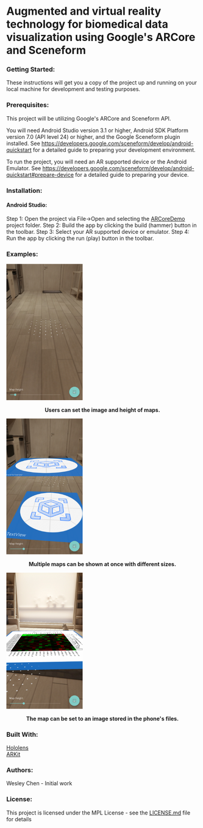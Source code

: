 # Augmented and virtual reality technology for biomedical data visualization using Google's ARCore and Sceneform
 
### Getting Started:
These instructions will get you a copy of the project up and running on your local machine for development and testing purposes.

### Prerequisites:
This project will be utilizing Google's ARCore and Sceneform API.

You will need Android Studio version 3.1 or higher, Android SDK Platform version 7.0 (API level 24) or higher, and the Google Sceneform plugin installed. See https://developers.google.com/sceneform/develop/android-quickstart for a detailed guide to preparing your development environment.

To run the project, you will need an AR supported device or the Android Emulator. See https://developers.google.com/sceneform/develop/android-quickstart#prepare-device for a detailed guide to preparing your device.

### Installation:

#### Android Studio:
Step 1: Open the project via File->Open and selecting the [ARCoreDemo](ARCoreDemo) project folder.
Step 2: Build the app by clicking the build (hammer) button in the toolbar.
Step 3: Select your AR supported device or emulator.
Step 4: Run the app by clicking the run (play) button in the toolbar.

### Examples:
<img src="Screenshots/interface.png" width = "200">
<p align="center">
  <b>Users can set the image and height of maps.</b><br>
</p>

<img src="Screenshots/multisize.png" width = "200">
<p align="center">
  <b>Multiple maps can be shown at once with different sizes.</b><br>
</p>

<img src="Screenshots/imageset.png" width = "200">
<p align="center">
  <b>The map can be set to an image stored in the phone's files.</b><br>
</p>
 
### Built With:
[Hololens](https://www.microsoft.com/en-us/hololens/developers)  
[ARKit](https://developer.apple.com/augmented-reality/)

### Authors:
Wesley Chen - Initial work

### License:
This project is licensed under the MPL License - see the [LICENSE.md](~/LICENSE) file for details


